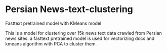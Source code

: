 # Persian News-text-clustering
Fasttext pretrained model with KMeans model

This is a model for clustering over 15k news text data crawled from Persian news sites. a fasttext pretrained model is used for 
vectorizing docs and kmeans algorithm with PCA to cluster them.
